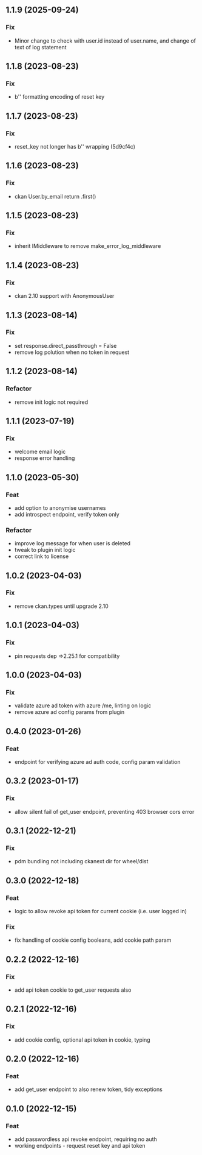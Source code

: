 ## 1.1.9 (2025-09-24)

### Fix

- Minor change to check with user.id instead of user.name, and change of text of log statement

## 1.1.8 (2023-08-23)

### Fix

- b'' formatting encoding of reset key

## 1.1.7 (2023-08-23)

### Fix

- reset_key not longer has b'' wrapping (5d9cf4c)

## 1.1.6 (2023-08-23)

### Fix

- ckan User.by_email return .first()

## 1.1.5 (2023-08-23)

### Fix

- inherit IMiddleware to remove make_error_log_middleware

## 1.1.4 (2023-08-23)

### Fix

- ckan 2.10 support with AnonymousUser

## 1.1.3 (2023-08-14)

### Fix

- set response.direct_passthrough = False
- remove log polution when no token in request

## 1.1.2 (2023-08-14)

### Refactor

- remove init logic not required

## 1.1.1 (2023-07-19)

### Fix

- welcome email logic
- response error handling

## 1.1.0 (2023-05-30)

### Feat

- add option to anonymise usernames
- add introspect endpoint, verify token only

### Refactor

- improve log message for when user is deleted
- tweak to plugin init logic
- correct link to license

## 1.0.2 (2023-04-03)

### Fix

- remove ckan.types until upgrade 2.10

## 1.0.1 (2023-04-03)

### Fix

- pin requests dep =>2.25.1 for compatibility

## 1.0.0 (2023-04-03)

### Fix

- validate azure ad token with azure /me, linting on logic
- remove azure ad config params from plugin

## 0.4.0 (2023-01-26)

### Feat

- endpoint for verifying azure ad auth code, config param validation

## 0.3.2 (2023-01-17)

### Fix

- allow silent fail of get_user endpoint, preventing 403 browser cors error

## 0.3.1 (2022-12-21)

### Fix

- pdm bundling not including ckanext dir for wheel/dist

## 0.3.0 (2022-12-18)

### Feat

- logic to allow revoke api token for current cookie (i.e. user logged in)

### Fix

- fix handling of cookie config booleans, add cookie path param

## 0.2.2 (2022-12-16)

### Fix

- add api token cookie to get_user requests also

## 0.2.1 (2022-12-16)

### Fix

- add cookie config, optional api token in cookie, typing

## 0.2.0 (2022-12-16)

### Feat

- add get_user endpoint to also renew token, tidy exceptions

## 0.1.0 (2022-12-15)

### Feat

- add passwordless api revoke endpoint, requiring no auth
- working endpoints - request reset key and api token
